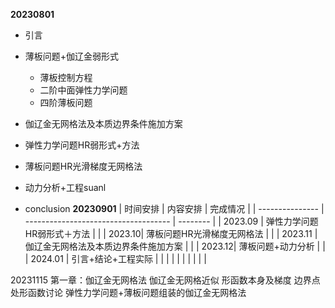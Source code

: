 **20230801**

- 引言
- 薄板问题+伽辽金弱形式
  - 薄板控制方程
  - 二阶中面弹性力学问题
  - 四阶薄板问题

- 伽辽金无网格法及本质边界条件施加方案
- 弹性力学问题HR弱形式+方法
- 薄板问题HR光滑梯度无网格法
- 动力分析+工程suanl
- conclusion
**20230901**
| 时间安排        | 内容安排                             | 完成情况 |
| --------------- | ------------------------------------ | -------- |
| 2023.09 | 弹性力学问题HR弱形式＋方法           |          |
| 2023.10| 薄板问题HR光滑梯度无网格法           |          |
| 2023.11 | 伽辽金无网格法及本质边界条件施加方案 |          |
| 2023.12| 薄板问题+动力分析                    |          |
| 2024.01 | 引言+结论+工程实际                   |          |
|                 |                                      |          |
|                 |                                      |          |

20231115
第一章：伽辽金无网格法
伽辽金无网格近似
形函数本身及梯度
边界点处形函数讨论
弹性力学问题+薄板问题组装的伽辽金无网格法